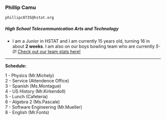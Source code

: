 ### Phillip Camu 

`phillipc0735@hstat.org`

##### High School Telecommunication Arts and Technology

* I am a Junior in HSTAT and I am currently 15 years old, turning 16 in about **2 weeks**. I am also on our boys bowling team who are currently _5-0_! [Check out our team stats here!](http://www.psal.org/profiles/team-profile.aspx#007/20500/2018)
___
**Schedule:** 

1 - Physics (Mr.Michely)  
2 - Service (Attendence Office)  
3 - Spanish (Ms.Montague)  
4 - US History (Mr.Kirkendoll)  
5 - Lunch (Cafeteria)  
6 - Algebra 2 (Ms.Pascale)  
7 - Software Engineering (Mr.Mueller)  
8 - English (Mr.Fonts)  
